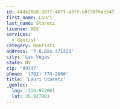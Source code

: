 ```yaml
---
id: 44de28b8-38f7-407f-a3ff-b073976eb547
first_name: Lauri
last_name: Staretz
license: DDS
services:
  - dentist
category: Dentists
address: 'P.O.Box 371323'
city: 'Las Vegas'
state: NV
zip: '89137'
phone: '(702) 774-2660'
title: 'Lauri Staretz'
_geoloc:
  lng: -114.972061
  lat: 35.927901
---
```

